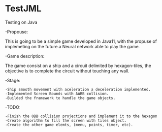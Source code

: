 # TestJML
Testing on Java

-Propouse:

This is going to be a simple game developed in Java11, with the propuse of implemeting on the future a Neural network able to play the game.

-Game description:

The game consist on a ship and a circuit delimited by hexagon-tiles, the objective is to complete the circuit without touching any wall.

-Stage:

	-Ship smooth movement with aceleration a deceleration implemented.
	-Implemented Screen Bounds with AABB collision.
	-Builded the framework to handle the game objects.
	
  
-TODO:

	-Finish the OBB collision projections and implement it to the hexagon
	-Create algorithm to fill the screen with tiles object.
	-Create the other game elemts, (menu, points, timer, etc).
